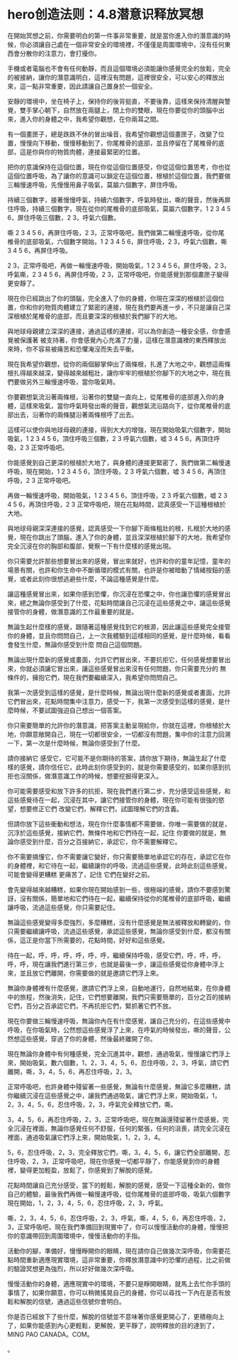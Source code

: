 # hero创造法则：4.8潜意识释放冥想

在開始冥想之前，你需要明白的第一件事非常重要，就是當你進入你的潛意識的時候，你必須讓自己處在一個非常安全的環境裡，不僅僅是周圍環境中，沒有任何東西會分散你的注意力，會打擾你。

手機或者電腦也不會有任何動靜，而且這個環境必須能讓你感覺完全的放鬆，完全的被接納，讓你的潛意識明白，這裡沒有問題，這裡很安全，可以安心的釋放出來，這一點非常重要，因此請讓自己置身於一個安全。

安靜的環境中，坐在椅子上，保持你的後背挺直，不要後靠，這樣來保持清醒與警覺，雙手掌心朝下，自然放在兩腿上，閉上你的雙眼，現在你要從你的頭腦中出來，進入你的身體之中，我希望你觀想，在你兩耳之間。

有一個畫匣子，總是跌跌不休的冒出噪音，我希望你觀想這個畫匣子，改變了位置，慢慢向下移動，慢慢移動到了，你尾椎骨的底部，並且停留在了尾椎骨的底部，這是你與你的物質肉體，連接最緊密的位置。

把你的意識保持在這個位置，現在你從這個位置感受，你從這個位置思考，你也從這個位置呼吸，為了讓你的意識可以鎖定在這個位置，根植於這個位置，我們要做三輪慢速呼吸，先慢慢用鼻子吸氣，莫屬六個數字，屏住呼吸。

持續三個數字，接著慢慢呼氣，持續六個數字，呼氣時發出，嘶的聲音，然後再屏住呼吸，持續三個數字，現在從你的尾椎骨的底部吸氣，莫屬六個數字，1 2 3 4 5 6，屏住呼吸三個數，2 3，呼氣六個數。

嘶 2 3 4 5 6，再屏住呼吸，2 3，正常呼吸吧，我們做第二輪慢速呼吸，從你尾椎骨的底部吸氣，六個數字開始，1 2 3 4 5 6，屏住呼吸，2 3，呼氣六個數，嘶 3 4 5 6，再屏住呼吸。

2 3，正常呼吸吧，再做一輪慢速呼吸，開始吸氣，1 2 3 4 5 6，屏住呼吸，2 3，呼氣嘶，2 3 4 5 6，再屏住呼吸，2 3，正常呼吸吧，你能感覺到那個畫匣子變得更安靜了。

現在你已經跳出了你的頭腦，完全進入了你的身體，你現在深深的根植於這個位置，你和你的物質肉體建立了緊密的連接，現在我們要再進一步，不只是讓自己深深根植於尾椎骨的底部，而且要深深的根植於我們腳下的大地。

與地球母親建立深深的連接，通過這樣的連接，可以為你創造一種安全感，你會感覺被保護著 被支持著，你會感覺內心充滿了力量，這樣在潛意識裡的東西釋放出來時，你不容易被痛苦和恐懼淹沒而失去平衡。

現在我希望你觀想，從你的兩個腳掌伸出了兩條根，扎進了大地之中，觀想這兩條根扎得越來越深，變得越來越粗壯，讓你牢牢的根植於你腳下的大地之中，現在我們要做另外三輪慢速呼吸，當你吸氣時。

你要觀想氣流沿著兩條根，沿著你的雙腿一直向上，從尾椎骨的底部進入你的身體，這樣來吸氣，當你呼氣時發出嘶的聲音，觀想氣流沿路向下，從你尾椎骨的底部出去，沿著你的兩條腿沿著兩條根呼了出去。

這樣可以使你與地球母親的連接，得到大大的增強，現在開始吸氣六個數字，開始吸氣，1 2 3 4 5 6，頂住呼吸三個數，2 3 呼氣六個數，嘘 3 4 5 6，再頂住呼吸，2 3 正常呼吸吧。

你能感覺到自己更深的根植於大地了，與身體的連接更緊密了，我們做第二輪慢速呼吸，現在開始，1 2 3 4 5 6，頂住呼吸，2 3 呼氣六個數，嘘 3 4 5 6，再頂住呼吸，2 3 正常呼吸吧。

再做一輪慢速呼吸，開始吸氣，1 2 3 4 5 6，頂住呼吸，2 3 呼氣六個數，嘘 2 3 4 5 6，再頂住呼吸，2 3 正常呼吸吧，現在花點時間，認真感受一下這種根植於大地。

與地球母親深深連接的感覺，認真感受一下你腳下兩條粗壯的根，扎根於大地的感覺，現在你跳出了頭腦，進入了你的身體，並且深深根植於腳下的大地，我希望你完全沉浸在你的胸部和腹部，覺察一下有什麼樣的感覺出現。

你只需要允許那些想要冒出來的感覺，冒出來就好，也許和你的童年記憶，童年的場景有關，也許和你生命中不斷循環的模式有關，也許是你被暗動了情緒按鈕的感覺，或者此刻你很想逃避些什麼，不論這種感覺是什麼。

讓這種感覺冒出來，如果你感到恐懼，你沉浸在恐懼之中，你也讓恐懼的感覺冒出來，總之無論你感受到了什麼，花點時間讓自己沉浸在這些感覺之中，讓這些感覺接管你的身體，做潛意識的工作最重要的就是。

無論生起什麼樣的感覺，跟隨著這種感覺找到它的根源，因此讓這些感覺完全接管你的身體，並且你問問自己，上一次我體驗到這樣相同的感覺，是什麼時候，看看會發生什麼，無論你感受到什麼 問自己這個問題。

無論出現什麼新的感覺或畫面，允許它們冒出來，不要抗拒它，任何感覺想要冒出來，你就必須讓它冒出來，讓這些感覺冒出來沒有任何問題，你只需要充分的 無條件的，擁抱它們，現在我們要繼續深入，我希望你問問自己。

我第一次感受到這樣的感覺，是什麼時候，無論出現什麼新的感覺或者畫面，允許它們冒出來，花點時間集中注意力，感受一下，我第一次感受到這樣的感覺，是什麼時候，不要試圖強迫自己想出一個答案。

你只需要簡單的允許你的潛意識，把答案主動呈現給你，你就在這裡，你根植於大地，你願意敞開自己，現在一切都很安全，一切都沒有問題，集中你的注意力回溯一下，第一次是什麼時候，無論你感受到了什麼。

請你接納它 感受它，它可能不是你期待的答案，請你放下期待，無論生起了什麼樣的感覺，請你信任它，此時此刻你感受到的，就是你需要感受的，如果你感到抗拒也沒關係，做潛意識工作的時候，想要挖掘得更深入。

你可能需要感受和放下許多的抗拒，現在我們進行第二步，充分感受這些感覺，和這些感覺待在一起，沉浸在其中，讓它們接管你的身體，現在你可能有很強的慾望，想要修正它們 改變它們，解釋它們，試圖理解它們的含義。

但請你放下這些衝動和想法，現在你什麼事情都不需要做，你唯一需要做的就是，沉浮於這些感覺，接納它們，無條件地和它們待在一起，記住 你要做的就是，無論你感受到什麼，百分之百接納它，承認它，你不需要解釋它。

你不需要搞懂它，你不需要讓它變好，你只需要簡單地承認它的存在，承認它在你的身體裡，和它待在一起，繼續讓你的呼吸，流過這些感覺，此時此刻這些感覺，可能會變得更糟糕 更痛苦了，記住 它們在變好之前。

會先變得越來越糟糕，如果你現在開始感到一些，很極端的感覺，請你不要感到驚訝，沒有關係，簡單地和它們待在一起，繼續保持從你的尾椎骨的底部呼吸，繼續讓呼吸，流過這些感覺，你只需要記住。

無論這些感覺變得多麼強烈，多麼糟糕，沒有什麼感覺是無法被釋放和轉變的，你只需要繼續讓呼吸，流過這些感覺，承認這些感覺，無論你感受到什麼，都沒有關係，這正是你當下所需要的，花點時間，好好和這些感覺。

待在一起，呼，呼，呼，呼，呼，呼，繼續保持呼吸，感受它們，呼，呼，呼，呼，呼，現在讓我們進行第三步，也就是最後一步，讓這些感覺從你身體中浮上來，並且放它們離開，你需要做的就是邀請它們浮上來。

無論你身體裡有什麼感覺，邀請它們浮上來，自動地運行，自然地結束，在你身體中的旅程，然後消失，記住，它們想要離開，我們只需要簡單的，百分之百的接納它們，百分之百承認它們，不再抗拒它們，緊抓著它們不放。

現在你要做三輪慢速呼吸，無論你內在有什麼感覺，讓自己充分的，在這些感覺中呼吸，在你吸氣時，公然想這些感覺浮了上來，在呼氣的時候發出，嘶的聲音，公然想這些感覺，穿過了你的身體，然後最終離開了你。

現在無論你身體中有何種感覺，完全沉進其中，觀想，通過吸氣，慢慢讓它們浮上來，開始吸氣，數六個數，1，2，3，4，5，6，忍住呼吸，2，3，呼氣，請它們離開，嘶，3，4，5，6，再忍住呼吸，2，3。

正常呼吸吧，也許身體中殘留著一些感覺，無論有什麼感覺，無論它多麼糟糕，請你繼續沉浸在這些感覺之中，讓我們通過吸氣，讓它們浮上來，開始吸氣，1，2，3，4，5，6，忍住呼吸，2，3，呼氣完全釋放它們，嘶。

3，4，5，6，再忍住呼吸，2，3，正常呼吸吧，現在無論還殘留著什麼感覺，完全沉浸在裡面，無論你感覺任何不舒服，任何的緊張，任何的沮喪，請完全沉浸在裡面，通過吸氣讓它們浮上來，開始吸氣，1，2，3，4。

5，6，忍住呼吸，2，3，完全釋放它們，嘶，3，4，5，6，讓它們全部離開，忍住呼吸，2，3，正常呼吸吧，現在你感覺一切都平靜了，你能感覺到你的身體裡，變得更加輕盈，放鬆了，你感覺到了解脫的感覺。

花點時間讓自己充分感受，當下的輕鬆，解脫的感覺，感受一下這種全新的，做你自己的體驗，最後我們再做一輪慢速呼吸，從你尾椎骨的底部呼吸，吸氣六個數字現在開始，1，2，3，4，5，6，忍住呼吸，2，3，呼氣。

嘶，2，3，4，5，6，忍住呼吸，2，3，呼氣，嘶，4，5，6，再忍住呼吸，2，3，正常呼吸吧，現在我們準備回到現實中了，你可以慢慢活動你的身體，慢慢把你的意識帶回到周圍環境中，慢慢活動你的手指。

活動你的腳，準備好，慢慢睜開你的眼睛，現在請你自己做幾次深呼吸，你需要花點時間重新適應現實環境，這非常重要，你釋放潛意識中的恐懼的過程，比之前做的驗證冥想更為強烈，所以好好做幾次深呼吸。

慢慢活動你的身體，適應現實中的環境，不要只是睜開眼睛，就馬上去忙你手頭的事情了，如果你願意，你可以稍微搖晃自己的身體，你可以尋找一下內在是否有放鬆和解脫的信號，通過這些信號你會明白。

你是否已經放下了些什麼，解脫的信號並不意味著你感覺更開心了，更積極向上了，如果你能感到內心更輕鬆，更解脫，更平靜了，說明釋放的目的達到了，MING PAO CANADA。COM。

。